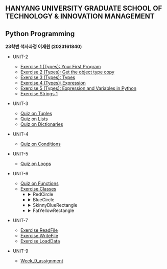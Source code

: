 ## HANYANG UNIVERSITY GRADUATE SCHOOL OF TECHNOLOGY & INNOVATION MANAGEMENT

## Python Programming

**23학번 석사과정 이재원 (2023161840)**

-   UNIT-2
    -   [Exercise 1 (Types): Your First Program](<https://github.com/j369369/hy-mot/blob/master/unit-2/Exercise%201%20(Types)%3A%20Your%20First%20Program.py>)
    -   [Exercise 2 (Types): Get the object type copy](<https://github.com/j369369/hy-mot/blob/master/unit-2/Exercise%202%20(Types)%3A%20Get%20the%20object%20type%20copy.py>)
    -   [Exercise 3 (Types): Types](<https://github.com/j369369/hy-mot/blob/master/unit-2/Exercise%203%20(Types)%3A%20Types.py>)
    -   [Exercise 4 (Types): Expression](<https://github.com/j369369/hy-mot/blob/master/unit-2/Exercise%204%20(Types)%3A%20Expression.py>)
    -   [Exercise 5 (Types): Expression and Variables in Python](<https://github.com/j369369/hy-mot/blob/master/unit-2/Exercise%205%20(Types)%3A%20Expression%20and%20Variables%20in%20Python.py>)
    -   [Exercise Strings 1](https://github.com/j369369/hy-mot/blob/master/unit-2/Exercise%20Strings%201.py)
-   UNIT-3
    -   [Quiz on Tuples](https://github.com/j369369/hy-mot/blob/master/unit-3/Quiz%20on%20Tuples.py)
    -   [Quiz on Lists](https://github.com/j369369/hy-mot/blob/master/unit-3/Quiz%20on%20Lists.py)
    -   [Quiz on Dictionaries](https://github.com/j369369/hy-mot/blob/master/unit-3/Quiz%20on%20Dictionaries.py)
-   UNIT-4
    -   [Quiz on Conditions](https://github.com/j369369/hy-mot/blob/master/unit-4/Quiz%20on%20Conditions.py)
-   UNIT-5
    -   [Quiz on Loops](https://github.com/j369369/hy-mot/blob/master/unit-5/Quiz%20on%20Loops.py)
-   UNIT-6
    -   [Quiz on Functions](https://github.com/j369369/hy-mot/blob/master/unit-6/Quiz%20on%20Functions.py)
    -   [Exercise Classes](https://github.com/j369369/hy-mot/blob/master/unit-6/Exercise%20Classes.py)
        -   <details>
            <summary> RedCircle </summary>
                <img src=https://raw.githubusercontent.com/j369369/hy-mot/master/RedCircle.png width =200>
            </details>
        -   <details>
            <summary> BlueCircle </summary>
                <img src=https://raw.githubusercontent.com/j369369/hy-mot/master/BlueCircle.png width =200>
            </details>
        -   <details>
            <summary> SkinnyBlueRectangle </summary>
                <img src=https://raw.githubusercontent.com/j369369/hy-mot/master/SkinnyBlueRectangle.png width =200>
            </details>
        -   <details>
            <summary> FatYellowRectangle </summary>
                <img src=https://raw.githubusercontent.com/j369369/hy-mot/master/FatYellowRectangle.png width =200>
            </details>
-   UNIT-7

    -   [Exercise ReadFile](https://github.com/j369369/hy-mot/blob/master/unit-7/Exercise%20ReadFile.py)
    -   [Exercise WriteFile](https://github.com/j369369/hy-mot/blob/master/unit-7/Exercise%20WriteFile.py)
    -   [Exercise LoadData](https://github.com/j369369/hy-mot/blob/master/unit-7/Exercise%20LoadData.py)

-   UNIT-9
    -   [Week_9_assignment](https://github.com/j369369/hy-mot/blob/master/unit-9/Week_9_assignment.ipynb)
